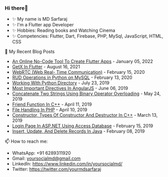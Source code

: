 ### Hi there👋
- ✨ My name is MD Sarfaraj
- ✨ I'm a Flutter app Developer
- ✨ Hobbies: Reading books and Watching Cinema
- ✨ Competencies: Flutter, Dart, Firebase, PHP, MySql, JavaScript, HTML, CSS

📜 My Recent Blog Posts
- [An Online No-Code Tool To Create Flutter Apps](https://www.c-sharpcorner.com/blogs/an-online-nocode-tool-to-create-flutter-apps) - January 05, 2022
- [GetX In Flutter](https://www.c-sharpcorner.com/blogs/getx-in-flutter) - August 16, 2021
- [WebRTC (Web Real- Time Communication)](https://www.c-sharpcorner.com/blogs/webrtc-web-real-time-communication) - February 15, 2020
- [RUD Operations in Python on MySQL](https://www.c-sharpcorner.com/blogs/crud-operations-in-python-using-mysql-database) - February 13, 2020
- [Working With Python Directory](https://www.c-sharpcorner.com/blogs/directory-management-in-python) - July 23, 2019
- [Most Important Directives In AngularJS](https://www.c-sharpcorner.com/blogs/some-most-important-directive-in-angularjs) - June 06, 2019
- [Concatenate Two Strings Using Binary Operator Overloading](https://www.c-sharpcorner.com/blogs/concatenate-two-string-using-binary-operator-overloading) - May 24, 2019
- [Friend Function In C++](https://www.c-sharpcorner.com/blogs/friend-function-in-cpp) - April 11, 2019
- [File Handling In PHP](https://www.c-sharpcorner.com/blogs/file-handling-in-php) - April 10, 2019
- [Constructor, Types Of Constructor And Destructor In C++](https://www.c-sharpcorner.com/blogs/constructor-types-of-constructor-and-destructor-in-cpp) - March 13, 2019
- [Login Page In ASP.NET Using Access Database](https://www.c-sharpcorner.com/blogs/log-in-page-in-asp-net-using-access-database) - February 15, 2019
- [Insert, Update, And Delete Records In Java](https://www.c-sharpcorner.com/blogs/insertupdate-and-delete-record-in-java) - February 08, 2019

📫 How to reach me:
- WhatsApp: +91 6289311920
- Gmail: yoursocialmd@gmail.com
- LinkedIn: https://www.linkedin.com/in/yoursocialmd/
- Twitter: https://twitter.com/yourmdsarfaraj
